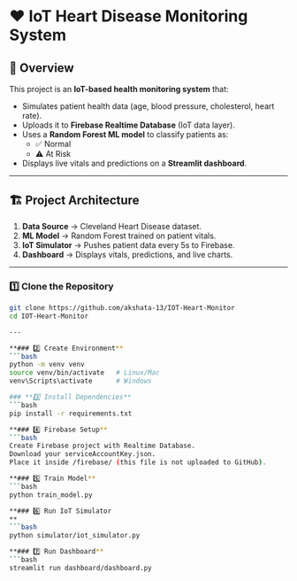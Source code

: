 # ❤️ IoT Heart Disease Monitoring System

## 📌 Overview
This project is an **IoT-based health monitoring system** that:
- Simulates patient health data (age, blood pressure, cholesterol, heart rate).
- Uploads it to **Firebase Realtime Database** (IoT data layer).
- Uses a **Random Forest ML model** to classify patients as:
  - ✅ Normal
  - ⚠️ At Risk
- Displays live vitals and predictions on a **Streamlit dashboard**.

---

## 🏗️ Project Architecture
1. **Data Source** → Cleveland Heart Disease dataset.
2. **ML Model** → Random Forest trained on patient vitals.
3. **IoT Simulator** → Pushes patient data every 5s to Firebase.
4. **Dashboard** → Displays vitals, predictions, and live charts.

---

### 1️⃣ Clone the Repository
```bash
git clone https://github.com/akshata-13/IOT-Heart-Monitor
cd IOT-Heart-Monitor

---

**### 2️⃣ Create Environment**
```bash
python -m venv venv
source venv/bin/activate   # Linux/Mac
venv\Scripts\activate      # Windows

### **3️⃣ Install Dependencies**
```bash
pip install -r requirements.txt

**### 4️⃣ Firebase Setup**
```bash
Create Firebase project with Realtime Database.
Download your serviceAccountKey.json.
Place it inside /firebase/ (this file is not uploaded to GitHub).

**### 5️⃣ Train Model**
```bash
python train_model.py

**### 6️⃣ Run IoT Simulator
**
```bash
python simulator/iot_simulator.py

**### 7️⃣ Run Dashboard**
```bash
streamlit run dashboard/dashboard.py
